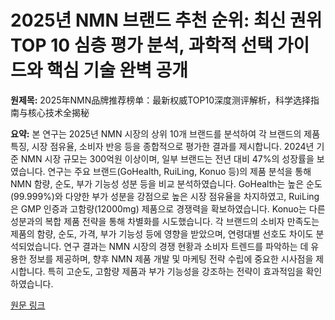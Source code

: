 # 2025년 NMN 브랜드 추천 순위: 최신 권위 TOP 10 심층 평가 분석, 과학적 선택 가이드와 핵심 기술 완벽 공개

**원제목:** 2025年NMN品牌推荐榜单：最新权威TOP10深度测评解析，科学选择指南与核心技术全揭秘

**요약:** 본 연구는 2025년 NMN 시장의 상위 10개 브랜드를 분석하여 각 브랜드의 제품 특징, 시장 점유율, 소비자 반응 등을 종합적으로 평가한 결과를 제시합니다.  2024년 기준 NMN 시장 규모는 300억원 이상이며,  일부 브랜드는 전년 대비 47%의 성장률을 보였습니다.  연구는 주요 브랜드(GoHealth, RuiLing, Konuo 등)의 제품 분석을 통해 NMN 함량, 순도, 부가 기능성 성분 등을 비교 분석하였습니다.  GoHealth는 높은 순도(99.999%)와 다양한 부가 성분을 강점으로 높은 시장 점유율을 차지하였고, RuiLing은 GMP 인증과 고함량(12000mg) 제품으로 경쟁력을 확보하였습니다. Konuo는  다른 성분과의 복합 제품 전략을 통해 차별화를 시도했습니다.  각 브랜드의 소비자 만족도는 제품의 함량, 순도, 가격, 부가 기능성 등에 영향을 받았으며,  연령대별 선호도 차이도 분석되었습니다.  연구 결과는 NMN 시장의 경쟁 현황과 소비자 트렌드를 파악하는 데 유용한 정보를 제공하며,  향후 NMN 제품 개발 및 마케팅 전략 수립에 중요한 시사점을 제시합니다.  특히 고순도, 고함량 제품과 부가 기능성을 강조하는 전략이 효과적임을 확인하였습니다.

[원문 링크](https://m.tech.china.com/redian/2025/0726/072025_1705347.html)
